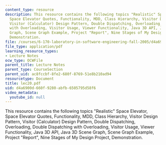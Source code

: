 ```yaml
---
content_type: resource
description: This resource contains the following topics "Realistic" Space Elevator,
  Space Elevator Quotes, Functionality, MDD, Class Hierarchy, Visitor Design Pattern,
  Visitor (Calculator) Design Pattern, Double Dispatching, Overloading, Double Dispatching
  with Overloading, Visitor Usage, Viewer Functionality, Java 3D API, Java 3D Scene
  Graph, Scene Graph Example, Project "Report", Nine Stages of My Design Project,
  Demonstration.
file: /courses/6-170-laboratory-in-software-engineering-fall-2005/d4a6900d660f9280abfb6505795d58f6_lec20.pdf
file_type: application/pdf
learning_resource_types:
- Lecture Notes
ocw_type: OCWFile
parent_title: Lecture Notes
parent_type: CourseSection
parent_uid: ac8fccbf-8fe2-680f-8769-51e8b210ad94
resourcetype: Document
title: lec20.pdf
uid: d4a6900d-660f-9280-abfb-6505795d58f6
video_metadata:
  youtube_id: null
---
```

This resource contains the following topics "Realistic" Space Elevator, Space Elevator Quotes, Functionality, MDD, Class Hierarchy, Visitor Design Pattern, Visitor (Calculator) Design Pattern, Double Dispatching, Overloading, Double Dispatching with Overloading, Visitor Usage, Viewer Functionality, Java 3D API, Java 3D Scene Graph, Scene Graph Example, Project "Report", Nine Stages of My Design Project, Demonstration.

